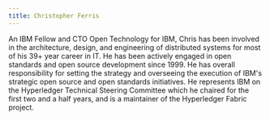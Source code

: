 ```yaml
---
title: Christopher Ferris
---
```


An IBM Fellow and CTO Open Technology for IBM, Chris has been involved in the architecture, design, and engineering of distributed systems for most of his 39+ year career in IT. He has been actively engaged in open standards and open source development since 1999. He has overall responsibility for setting the strategy and overseeing the execution of IBM's strategic open source and open standards initiatives. He represents IBM on the Hyperledger Technical Steering Committee which he chaired for the first two and a half years, and is a maintainer of the Hyperledger Fabric project.